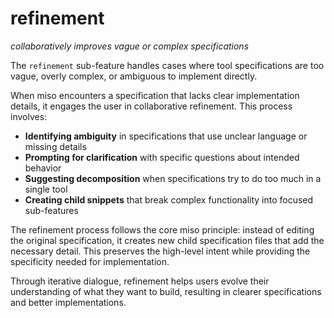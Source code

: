 # refinement
*collaboratively improves vague or complex specifications*

The `refinement` sub-feature handles cases where tool specifications are too vague, overly complex, or ambiguous to implement directly.

When miso encounters a specification that lacks clear implementation details, it engages the user in collaborative refinement. This process involves:

- **Identifying ambiguity** in specifications that use unclear language or missing details
- **Prompting for clarification** with specific questions about intended behavior
- **Suggesting decomposition** when specifications try to do too much in a single tool
- **Creating child snippets** that break complex functionality into focused sub-features

The refinement process follows the core miso principle: instead of editing the original specification, it creates new child specification files that add the necessary detail. This preserves the high-level intent while providing the specificity needed for implementation.

Through iterative dialogue, refinement helps users evolve their understanding of what they want to build, resulting in clearer specifications and better implementations.